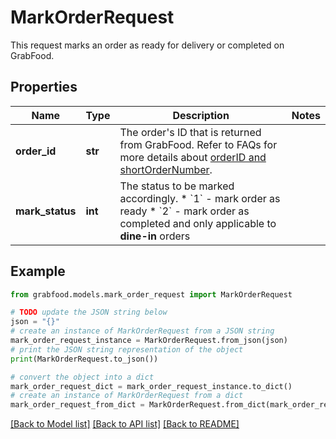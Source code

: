 # MarkOrderRequest

This request marks an order as ready for delivery or completed on GrabFood. 

## Properties

Name | Type | Description | Notes
------------ | ------------- | ------------- | -------------
**order_id** | **str** | The order&#39;s ID that is returned from GrabFood. Refer to FAQs for more details about [orderID and shortOrderNumber](#section/Order/What&#39;s-the-difference-between-orderID-and-shortOrderNumber). | 
**mark_status** | **int** | The status to be marked accordingly.  * &#x60;1&#x60; - mark order as ready  * &#x60;2&#x60; - mark order as completed and only applicable to **dine-in** orders  | 

## Example

```python
from grabfood.models.mark_order_request import MarkOrderRequest

# TODO update the JSON string below
json = "{}"
# create an instance of MarkOrderRequest from a JSON string
mark_order_request_instance = MarkOrderRequest.from_json(json)
# print the JSON string representation of the object
print(MarkOrderRequest.to_json())

# convert the object into a dict
mark_order_request_dict = mark_order_request_instance.to_dict()
# create an instance of MarkOrderRequest from a dict
mark_order_request_from_dict = MarkOrderRequest.from_dict(mark_order_request_dict)
```
[[Back to Model list]](../README.md#documentation-for-models) [[Back to API list]](../README.md#documentation-for-api-endpoints) [[Back to README]](../README.md)


